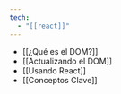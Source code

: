 ```yaml
---
tech:
  - "[[react]]"
---
```

- [[¿Qué es el DOM?]]
- [[Actualizando el DOM]]
- [[Usando React]]
- [[Conceptos Clave]]